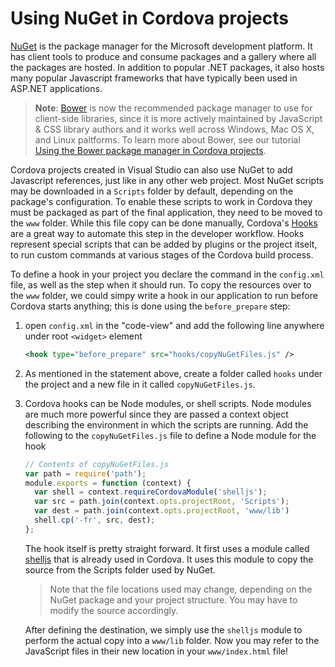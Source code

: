 # Using NuGet in Cordova projects

[NuGet](https://www.nuget.org/) is the package manager for the Microsoft development platform. It has client tools to produce and consume packages and a gallery where all the packages are hosted. In addition to popular .NET packages, it also hosts many popular Javascript frameworks that have typically been used in ASP.NET applications. 

>**Note**: [Bower](http://www.bower.io) is now the recommended package manager to use for client-side libraries, since it is more actively maintained by JavaScript & CSS library authors and it works well across Windows, Mac OS X, and Linux paltforms. To learn more about Bower, see our tutorial [Using the Bower package manager in Cordova projects](./tutorial-using-bower.md).

Cordova projects created in Visual Studio can also use NuGet to add Javascript references, just like in any other web project. Most NuGet scripts may be downloaded in a `Scripts` folder by default, depending on the package's configuration. To enable these scripts to work in Cordova they must be packaged as part of the final application, they need to be moved to the `www` folder. While this file copy can be done manually, Cordova's [Hooks](http://cordova.apache.org/docs/en/edge/guide_appdev_hooks_index.md.html) are a great way to automate this step in the developer workflow. Hooks represent special scripts that can be added by plugins or the project itselt, to run custom commands at various stages of the Cordova build process.

To define a hook in your project you declare the command in the `config.xml` file, as well as the step when it should run. 
To copy the resources over to the `www` folder, we could simpy write a hook in our application to run before Cordova starts anything; this is done using the `before_prepare` step:

1. open `config.xml` in the "code-view" and add the following line anywhere under root `<widget>` element

    ```XML
    <hook type="before_prepare" src="hooks/copyNuGetFiles.js" />
    ```

2. As mentioned in the statement above, create a folder called `hooks` under the project and a new file in it called `copyNuGetFiles.js`.
3. Cordova hooks can be Node modules, or shell scripts. Node modules are much more powerful since they are passed a context object describing the environment in which the scripts are running. Add the following to the `copyNuGetFiles.js` file to define a Node module for the hook

    ```JavaScript
    // Contents of copyNuGetFiles.js
    var path = require('path');
    module.exports = function (context) {
      var shell = context.requireCordovaModule('shelljs');
      var src = path.join(context.opts.projectRoot, 'Scripts');
      var dest = path.join(context.opts.projectRoot, 'www/lib')
      shell.cp('-fr', src, dest);
    };

    ```

    The hook itself is pretty straight forward. It first uses a module called [shelljs](https://www.npmjs.com/package/shelljs) that is already used in Cordova. It uses this module to copy the source from the Scripts folder used by NuGet.

    > Note that the file locations used may change, depending on the NuGet package and your project structure. You may have to modify the source accordingly. 

    After defining the destination, we simply use the `shelljs` module to perform the actual copy into a `www/lib` folder. Now you may refer to the JavaScript files in their new location in your `www/index.html` file! 
